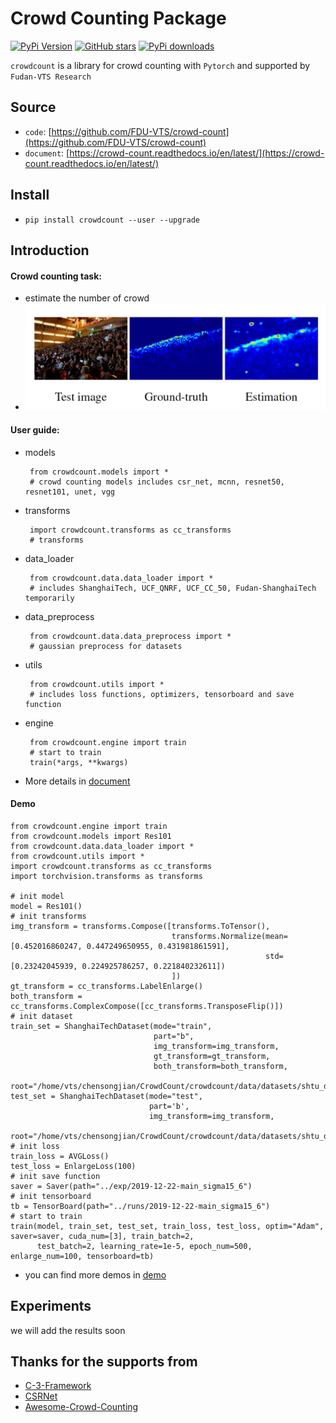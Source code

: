 # Crowd Counting Package

[![PyPi Version](https://img.shields.io/pypi/v/crowdcount.svg?style=flat-square)](https://pypi.org/project/crowdcount)
[![GitHub stars](https://img.shields.io/github/stars/FDU-VTS/crowd-count.svg?style=flat-square&logo=github&label=Stars&logoColor=white)](https://github.com/FDU-VTS/crowd-count)
[![PyPi downloads](https://img.shields.io/pypi/dm/crowdcount.svg?style=flat-square)](https://pypistats.org/packages/crowdcount)

`crowdcount` is a library for crowd counting with `Pytorch` and supported by `Fudan-VTS Research`

## Source
 - `code`: [https://github.com/FDU-VTS/crowd-count](https://github.com/FDU-VTS/crowd-count)
 - `document`: [https://crowd-count.readthedocs.io/en/latest/](https://crowd-count.readthedocs.io/en/latest/)

## Install
 - `pip install crowdcount --user --upgrade`

## Introduction

#### Crowd counting task:
 - estimate the number of crowd
 - ![crowd counting demo](img/demo.png)

#### User guide:
 - models

        from crowdcount.models import *
        # crowd counting models includes csr_net, mcnn, resnet50, resnet101, unet, vgg
 - transforms

        import crowdcount.transforms as cc_transforms
        # transforms
 - data_loader

        from crowdcount.data.data_loader import *
        # includes ShanghaiTech, UCF_QNRF, UCF_CC_50, Fudan-ShanghaiTech temporarily
 - data_preprocess

        from crowdcount.data.data_preprocess import *
        # gaussian preprocess for datasets

 - utils

        from crowdcount.utils import *
        # includes loss functions, optimizers, tensorboard and save function

 - engine

        from crowdcount.engine import train
        # start to train
        train(*args, **kwargs)

 - More details in [document](https://crowd-count.readthedocs.io/en/latest/)

#### Demo
    from crowdcount.engine import train
    from crowdcount.models import Res101
    from crowdcount.data.data_loader import *
    from crowdcount.utils import *
    import crowdcount.transforms as cc_transforms
    import torchvision.transforms as transforms

    # init model
    model = Res101()
    # init transforms
    img_transform = transforms.Compose([transforms.ToTensor(),
                                        transforms.Normalize(mean=[0.452016860247, 0.447249650955, 0.431981861591],
                                                             std=[0.23242045939, 0.224925786257, 0.221840232611])
                                        ])
    gt_transform = cc_transforms.LabelEnlarge()
    both_transform = cc_transforms.ComplexCompose([cc_transforms.TransposeFlip()])
    # init dataset
    train_set = ShanghaiTechDataset(mode="train",
                                    part="b",
                                    img_transform=img_transform,
                                    gt_transform=gt_transform,
                                    both_transform=both_transform,
                                    root="/home/vts/chensongjian/CrowdCount/crowdcount/data/datasets/shtu_dataset_sigma_15")
    test_set = ShanghaiTechDataset(mode="test",
                                   part='b',
                                   img_transform=img_transform,
                                   root="/home/vts/chensongjian/CrowdCount/crowdcount/data/datasets/shtu_dataset_sigma_15")
    # init loss
    train_loss = AVGLoss()
    test_loss = EnlargeLoss(100)
    # init save function
    saver = Saver(path="../exp/2019-12-22-main_sigma15_6")
    # init tensorboard
    tb = TensorBoard(path="../runs/2019-12-22-main_sigma15_6")
    # start to train
    train(model, train_set, test_set, train_loss, test_loss, optim="Adam", saver=saver, cuda_num=[3], train_batch=2,
          test_batch=2, learning_rate=1e-5, epoch_num=500, enlarge_num=100, tensorboard=tb)

 - you can find more demos in [demo](https://github.com/FDU-VTS/crowd-count/blob/master/demo)

## Experiments
we will add the results soon

## Thanks for the supports from
- [C-3-Framework](https://github.com/gjy3035/C-3-Framework)
- [CSRNet](https://github.com/leeyeehoo/CSRNet-pytorch)
- [Awesome-Crowd-Counting](https://github.com/gjy3035/Awesome-Crowd-Counting)
